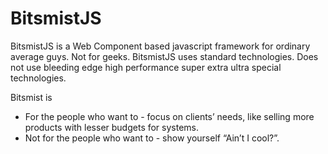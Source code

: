 # BitsmistJS

BitsmistJS is a Web Component based javascript framework for ordinary average guys.  Not for geeks.
BitsmistJS uses standard technologies.  Does not use bleeding edge high performance super extra ultra special technologies.

Bitsmist is
- For the people who want to 
       - focus on clients’ needs, like selling more products with lesser budgets for systems.
- Not for the people who want to
       - show yourself “Ain’t I cool?”.
